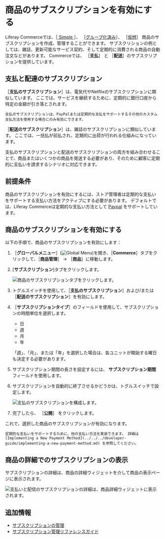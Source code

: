 # 商品のサブスクリプションを有効にする

Liferay Commerceでは、［[ Simple ](../product-types/creating-a-simple-product.md)］、 ［[グループ化済み](../product-types/creating-a-grouped-product.md)］、 ［[仮想](../product-types/creating-a-virtual-product.md)］ 商品のサブスクリプションを作成、管理することができます。 サブスクリションの例としては、雑誌、更新可能なサービス契約、そして定期的に消費される商品の自動注文などがあります。 Commerceでは、 ［**支払**］ と ［**配送**］のサブスクリプションを提供しています。

<a name="payment-and-delivery-subscriptions" />

## 支払と配達のサブスクリプション

［**支払のサブスクリプション**］は、電気代やNetflixのサブスクリプションに類似しています。 ここでは、サービスを継続するために、定期的に銀行口座から特定の金額が引き落とされます。

```{important}
支払のサブスクリプションは、PayPalまたは定期的な支払をサポートするその他のカスタム支払方法を使用する場合にのみ有効にできます。
```

［**配送のサブスクリプション**］は、雑誌のサブスクリプションに類似しています。 ここでは、一括払が前払され、定期的に出荷が行われる仕組みになっています。

支払のサブスクリプションと配送のサブスクリプションの両方を組み合わせることで、商品またはいくつかの商品を発送する必要があり、そのために顧客に定期的に支払いを請求するシナリオに対応できます。

<a name="prerequisites" />

## 前提条件

商品のサブスクリプションを有効にするには、ストア管理者は定期的な支払いをサポートする支払い方法をアクティブにする必要があります。 デフォルトでは、Liferay Commerceは定期的な支払い方法として [Paypal](../../../store-management/configuring-payment-methods/paypal.md) をサポートしています。

<a name="enabling-product-subscriptions" />

## 商品のサブスクリプションを有効にする

以下の手順で、商品のサブスクリプションを有効にします：

1. ［**グローバルメニュー**］(![Global Menu](../../../images/icon-applications-menu.png))を開き、［**Commerce**］タブをクリックして、［**商品管理**］ &rarr; ［**商品**］に移動します。

1. [**サブスクリプション**]タブをクリックします。

    ![商品のサブスクリプションタブをクリックします。](./enabling-subscriptions-for-a-product/images/02.png)

1. トグルスイッチを使用して、［**支払のサブスクリプション**］および/または ［**配送のサブスクリプション**］を有効にします。

1. ［**サブスクリプションタイプ**］のフィールドを使用して、サブスクリプションの時間単位を選択します。

   * 日
   * 週
   * 月
   * 年

   「週」、「月」、または「年」を選択した場合は、各ユニットが開始する曜日も決定する必要があります。

1. サブスクリプション期間の長さを設定するには、 **サブスクリプション期間** フィールドを使用します。

1. サブスクリプションを自動的に終了させるかどうかは、トグルスイッチで設定します。

    ![支払のサブスクリプションを構成します。](./enabling-subscriptions-for-a-product/images/03.png)

1. 完了したら、 ［**公開**］ をクリックします。

これで、選択した商品のサブスクリプションが有効になります。

```{tip}
定期的な支払いをサポートするために、他の支払い方法を実装できます。 詳細は[Implementing a New Payment Method](../../../developer-guide/implementing-a-new-payment-method.md) を参照してください。
```

<a name="viewing-subscriptions-in-product-details" />

## 商品の詳細でのサブスクリプションの表示

サブスクリプションの詳細は、商品の詳細ウィジェットを介して商品の表示ページに表示されます。

![支払いと配信のサブスクリプションの詳細は、商品詳細ウィジェットに表示されます。](./enabling-subscriptions-for-a-product/images/05.png)

<a name="additional-information" />

## 追加情報

* [サブスクリプションの管理](../../../order-management/subscriptions/managing-subscriptions.md)
* [サブスクリプション管理リファレンスガイド](../../../order-management/subscriptions/subscription-administration-reference-guide.md)
